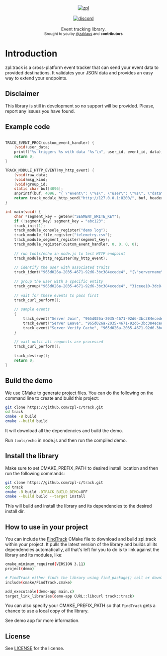 <div align="center">
    <a href="https://github.com/zpl-c/zpl"><img src="https://user-images.githubusercontent.com/2182108/111983468-d5593e80-8b12-11eb-9c59-8c78ecc0504e.png" alt="zpl" /></a>
</div>

<br />

<div align="center">
    <a href="https://discord.gg/2fZVEym"><img src="https://img.shields.io/discord/354670964400848898?color=7289DA&style=for-the-badge" alt="discord" /></a>
</div>

<br />
<div align="center">
  Event tracking library.
</div>

<div align="center">
  <sub>
    Brought to you by <a href="https://github.com/zaklaus">@zaklaus</a>
    and <strong>contributors</strong>
  </sub>
</div>

# Introduction
zpl.track is a cross-platform event tracker that can send your event data to provided destinations. It validates your JSON data and provides an easy way to extend your endpoints.

## Disclaimer

This library is still in development so no support will be provided. Please, report any issues you have found.

## Example code

```c

TRACK_EVENT_PROC(custom_event_handler) {
    (void)user_data;
    printf("%s triggers %s with data '%s'\n", user_id, event_id, data);
    return 0;
}

TRACK_MODULE_HTTP_EVENT(my_http_event) {
    (void)raw_data;
    (void)msg_kind;
    (void)group_id;
    static char buf[4096];
    snprintf(buf, 4096, "{ \"event\": \"%s\", \"user\": \"%s\", \"data\": \"%s\" }", event_id, user_id, data);
    return track_module_http_send("http://127.0.0.1:8200/", buf, headers);
}

int main(void) {
    char *segment_key = getenv("SEGMENT_WRITE_KEY");
    if (!segment_key) segment_key = "abc123";
    track_init(1);
    track_module_console_register("demo log");
    track_module_file_register("telemetry.csv");
    track_module_segment_register(segment_key);
    track_module_register(custom_event_handler, 0, 0, 0, 0);
    
    // run tools/echo in node.js to test HTTP endpoint
    track_module_http_register(my_http_event);
    
    // identify the user with associated traits
    track_ident("965d026a-2035-4671-92d6-3bc384ecede4", "{\"servername\": \"foo\" }");
    
    // group the user with a specific entity
    track_group("965d026a-2035-4671-92d6-3bc384ecede4", "31ceee10-3dc8-402f-a8d1-08c89ce4ef79", "{\"role\": \"community-server\" }");
    
    // wait for these events to pass first
    track_curl_perform();
    
    // sample events
    {
        track_event("Server Join", "965d026a-2035-4671-92d6-3bc384ecede4", "{\"nickname\": \"joe\" }");
        track_event("Server Leave", "965d026a-2035-4671-92d6-3bc384ecede4", "{\"nickname\": \"joe\", \"reason\": \"ban\" }");
        track_event("Server Verify Cache", "965d026a-2035-4671-92d6-3bc384ecede4", "{\"cache-size\": 1536}");
    }
    
    // wait until all requests are processed
    track_curl_perform();
    
    track_destroy();
    return 0;
}

```

## Build the demo
We use CMake to generate project files.
You can do the following on the command line to create and build this project:
```sh
git clone https://github.com/zpl-c/track.git
cd track
cmake -B build
cmake --build build
```

It will download all the dependencies and build the demo.

Run `tools/echo` in node.js and then run the compiled demo.

## Install the library
Make sure to set CMAKE_PREFIX_PATH to desired install location and then run the following commands:

```sh
git clone https://github.com/zpl-c/track.git
cd track
cmake -B build -DTRACK_BUILD_DEMO=OFF
cmake --build build --target install
```

This will build and install the library and its dependencies to the desired install dir.

## How to use in your project
You can include the [FindTrack](cmake/FindTrack.cmake) CMake file to download and build zpl.track within your project. It pulls the latest version of the library and builds all its dependencies automatically, all that's left for you to do is to link against the library and its modules, like:

```sh
cmake_minimum_required(VERSION 3.11)
project(demo)

# FindTrack either finds the library using find_package() call or downloads the library sources and builds it locally.
include(cmake/FindTrack.cmake)

add_executable(demo-app main.c)
target_link_libraries(demo-app CURL::libcurl track::track)
```

You can also specify your CMAKE_PREFIX_PATH so that `FindTrack` gets a chance to use a local copy of the library.

See demo app for more information.

## License

See [LICENSE](LICENSE) for the license.
